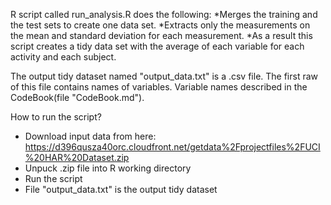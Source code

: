 R script called run_analysis.R does the following:
*Merges the training and the test sets to create one data set.
*Extracts only the measurements on the mean and standard deviation for each measurement.
*As a result this script creates a tidy data set with the average of each variable for each activity and each subject.

The output tidy dataset named "output_data.txt" is a .csv file. The first raw of this file contains names of variables. Variable names described in the CodeBook(file "CodeBook.md").

How to run the script?
* Download input data from here: https://d396qusza40orc.cloudfront.net/getdata%2Fprojectfiles%2FUCI%20HAR%20Dataset.zip
* Unpuck .zip file into R working directory
* Run the script
* File "output_data.txt" is the output tidy dataset
